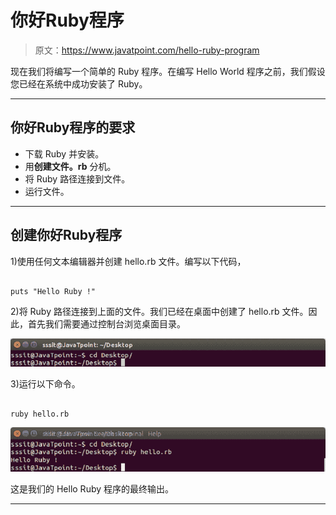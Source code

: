 # 你好Ruby程序

> 原文：<https://www.javatpoint.com/hello-ruby-program>

现在我们将编写一个简单的 Ruby 程序。在编写 Hello World 程序之前，我们假设您已经在系统中成功安装了 Ruby。

* * *

## 你好Ruby程序的要求

*   下载 Ruby 并安装。
*   用**创建文件。rb** 分机。
*   将 Ruby 路径连接到文件。
*   运行文件。

* * *

## 创建你好Ruby程序

1)使用任何文本编辑器并创建 hello.rb 文件。编写以下代码，

```

puts "Hello Ruby !"

```

2)将 Ruby 路径连接到上面的文件。我们已经在桌面中创建了 hello.rb 文件。因此，首先我们需要通过控制台浏览桌面目录。

![Ruby Hello ruby program 1](img/dd515c4069ecb07a7f358dfa99e7a406.png)

3)运行以下命令。

```

ruby hello.rb

```

![Ruby Hello ruby program 2](img/f142fc59b7a7e91571a19d0e09bd32ba.png)

这是我们的 Hello Ruby 程序的最终输出。

* * *